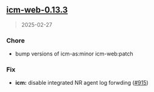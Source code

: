 
<a name="icm-web-0.13.3"></a>
## [icm-web-0.13.3](https://github.com/intershop/helm-charts/compare/icm-web-0.13.2...icm-web-0.13.3)

> 2025-02-27

### Chore

* bump versions of icm-as:minor icm-web:patch

### Fix

* **icm:** disable integrated NR agent log forwding ([#915](https://github.com/intershop/helm-charts/issues/915))

